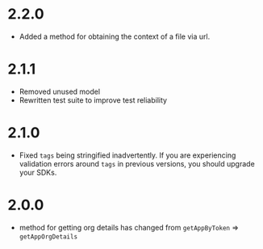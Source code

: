 # 2.2.0

-   Added a method for obtaining the context of a file via url.

# 2.1.1

-   Removed unused model
-   Rewritten test suite to improve test reliability

# 2.1.0

-   Fixed `tags` being stringified inadvertently. If you are experiencing validation errors around `tags` in previous versions, you should upgrade your SDKs.

# 2.0.0

-   method for getting org details has changed from `getAppByToken` => `getAppOrgDetails`
